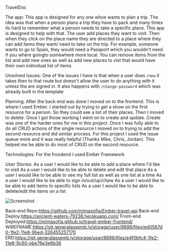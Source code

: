 TravelDoc

The app:
This app is designed for any one whoe wants to plan a trip. The idea was that when a person plans a trip they have to pack and many times its hard to remember what a person needs to take a specific place. This app is designed to help with that. The user add places they want to visit. Then when they click on the place name they are directed to a place where they can add items they want/ need to take on the trip. For example, someone wants to go to Spain, they would need a Passport which you wouldn't need if you where goingto somewhere more local. You can remove items from the list and add new ones as well as add new places to vist that would have their own individual list of items

Unsolved Issues:
One of the issues I have is that when a user does `/new` it takes then to that route but doesn't allow the user to do anything with it unless the are signed in. It also happens with `/change-password` which was already built in the template

Planning:
 After the back end was done I moved on to the frontend. This is where I used Ember. I started out by trying to get a show on the first resource for a person. So they could see a list of their places. Then I moved to delete. Once I got those working I went on to  create and update. Create was one of the harder ones for me in this project. Once I was fully able to do all CRUD actions of the single resource I moved on to trying to add the second resource and did similar process. For this project I used the issue queue more and it was really helpful (Thanks Mike, Chris, Jordan). This helped me be able to do most of CRUD on the second resource.

Technologies:
For the frondend I used Ember Framework

User Stories:
As a user I would like to be able to add a place where I'd like to visit
As a user I would like to be able to delete and edit that place
As a user I would like to be able to see my full list as well as one list at a time
As a user I would like to be able to sign in/out/up/chpw
As a user I would like to be able to add items to specific lists
As a user I would like to be able to delete/edit the items on a list


![Screenshot](https://i.imgur.com/ZzF6xiA.png "screenshot")

Back-end Repo:https://github.com/mimasofia/Ember-travel-api
Back-end Deploy:https://ancient-waters-79238.herokuapp.com/
Front-end Deployed:https://mimasofia.github.io/travel-ember-frontend/
WIREFRAME:https://git.generalassemb.ly/storage/user/8896/files/ed0587d0-1fe2-11e8-9bed-326455257170
ERD:https://git.generalassemb.ly/storage/user/8896/files/e4f0bfc4-1fe2-11e8-9c60-ebe76e3e6b36

